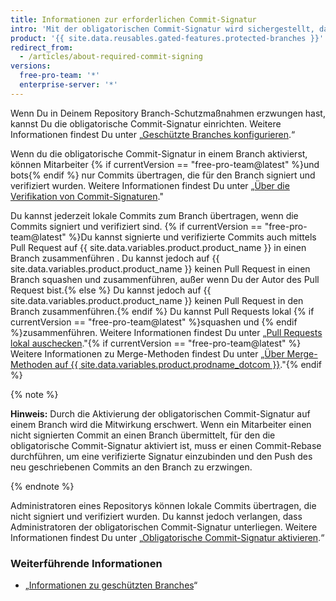 ```yaml
---
title: Informationen zur erforderlichen Commit-Signatur
intro: 'Mit der obligatorischen Commit-Signatur wird sichergestellt, dass Mitarbeiter nur verifizierte und signierte Commits an einen geschützten Branch übertragen können.'
product: '{{ site.data.reusables.gated-features.protected-branches }}'
redirect_from:
  - /articles/about-required-commit-signing
versions:
  free-pro-team: '*'
  enterprise-server: '*'
---
```


Wenn Du in Deinem Repository Branch-Schutzmaßnahmen erzwungen hast, kannst Du die obligatorische Commit-Signatur einrichten. Weitere Informationen findest Du unter „[Geschützte Branches konfigurieren](/articles/configuring-protected-branches/).“

Wenn du die obligatorische Commit-Signatur in einem Branch aktivierst, können Mitarbeiter {% if currentVersion == "free-pro-team@latest" %}und bots{% endif %} nur Commits übertragen, die für den Branch signiert und verifiziert wurden. Weitere Informationen findest Du unter „[Über die Verifikation von Commit-Signaturen](/articles/about-commit-signature-verification)."

Du kannst jederzeit lokale Commits zum Branch übertragen, wenn die Commits signiert und verifiziert sind. {% if currentVersion == "free-pro-team@latest" %}Du kannst signierte und verifizierte Commits auch mittels Pull Request auf {{ site.data.variables.product.product_name }} in einen Branch zusammenführen . Du kannst jedoch auf {{ site.data.variables.product.product_name }} keinen Pull Request in einen Branch squashen und zusammenführen, außer wenn Du der Autor des Pull Request bist.{% else %} Du kannst jedoch auf {{ site.data.variables.product.product_name }} keinen Pull Request in den Branch zusammenführen.{% endif %} Du kannst Pull Requests lokal {% if currentVersion == "free-pro-team@latest" %}squashen und {% endif %}zusammenführen. Weitere Informationen findest Du unter „[Pull Requests lokal auschecken](/github/collaborating-with-issues-and-pull-requests/checking-out-pull-requests-locally)."{% if currentVersion == "free-pro-team@latest" %} Weitere Informationen zu Merge-Methoden findest Du unter „[Über Merge-Methoden auf {{ site.data.variables.product.prodname_dotcom }}](/github/administering-a-repository/about-merge-methods-on-github)."{% endif %}

{% note %}

**Hinweis:** Durch die Aktivierung der obligatorischen Commit-Signatur auf einem Branch wird die Mitwirkung erschwert. Wenn ein Mitarbeiter einen nicht signierten Commit an einen Branch übermittelt, für den die obligatorische Commit-Signatur aktiviert ist, muss er einen Commit-Rebase durchführen, um eine verifizierte Signatur einzubinden und den Push des neu geschriebenen Commits an den Branch zu erzwingen.

{% endnote %}

Administratoren eines Repositorys können lokale Commits übertragen, die nicht signiert und verifiziert wurden. Du kannst jedoch verlangen, dass Administratoren der obligatorischen Commit-Signatur unterliegen. Weitere Informationen findest Du unter „[Obligatorische Commit-Signatur aktivieren](/articles/enabling-required-commit-signing).“

### Weiterführende Informationen

- „[Informationen zu geschützten Branches](/articles/about-protected-branches)“
